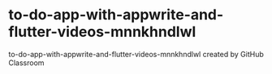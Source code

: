 # to-do-app-with-appwrite-and-flutter-videos-mnnkhndlwl
to-do-app-with-appwrite-and-flutter-videos-mnnkhndlwl created by GitHub Classroom

